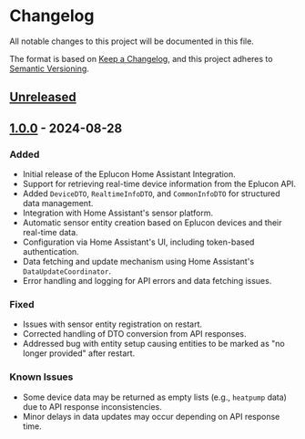 # Changelog

All notable changes to this project will be documented in this file.

The format is based on [Keep a Changelog](https://keepachangelog.com/en/1.1.0/), and this project adheres to [Semantic Versioning](https://semver.org/spec/v2.0.0.html).

## [Unreleased]

## [1.0.0](https://github.com/koenhendriks/ha-ecuplon/releases/1.0.0) - 2024-08-28
### Added
- Initial release of the Eplucon Home Assistant Integration.
- Support for retrieving real-time device information from the Eplucon API.
- Added `DeviceDTO`, `RealtimeInfoDTO`, and `CommonInfoDTO` for structured data management.
- Integration with Home Assistant's sensor platform.
- Automatic sensor entity creation based on Eplucon devices and their real-time data.
- Configuration via Home Assistant's UI, including token-based authentication.
- Data fetching and update mechanism using Home Assistant's `DataUpdateCoordinator`.
- Error handling and logging for API errors and data fetching issues.

### Fixed
- Issues with sensor entity registration on restart.
- Corrected handling of DTO conversion from API responses.
- Addressed bug with entity setup causing entities to be marked as "no longer provided" after restart.

### Known Issues
- Some device data may be returned as empty lists (e.g., `heatpump` data) due to API response inconsistencies.
- Minor delays in data updates may occur depending on API response time.

[Unreleased]: https://github.com/your-repo/eplucon-home-assistant-integration/compare/v1.0.0...HEAD
[1.0.0]: https://github.com/your-repo/eplucon-home-assistant-integration/releases/tag/v1.0.0
